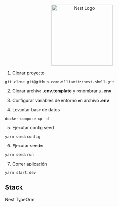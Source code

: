 <p align="center">
  <a href="http://nestjs.com/" target="blank"><img src="https://nestjs.com/img/logo-small.svg" width="200" alt="Nest Logo" /></a>
</p>

1. Clonar proyecto
```
git clone git@github.com:williamitz/nest-shell.git
```

2. Clonar archivo __.env.template__ y renombrar a __.env__

3. Configurar variables de entorno en archivo __.env__

4. Levantar base de datos
```
docker-compose up -d
```

5. Ejecutar config seed
```
yarn seed:config
```

6. Ejecutar seeder
```
yarn seed:run
```

7. Correr aplicación
```
yarn start:dev
```

## Stack 
Nest
TypeOrm
